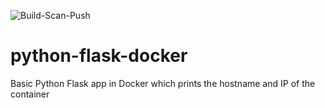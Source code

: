 ![Build-Scan-Push](https://github.com/manasiprabhavalkar/devsecops-demo-trivy/workflows/Build-Scan-Push/badge.svg)

# python-flask-docker
Basic Python Flask app in Docker which prints the hostname and IP of the container



